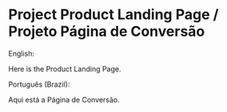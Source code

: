 # Project Product Landing Page / Projeto Página de Conversão

English:

Here is the Product Landing Page.

Português (Brazil):

Aqui está a Página de Conversão.

